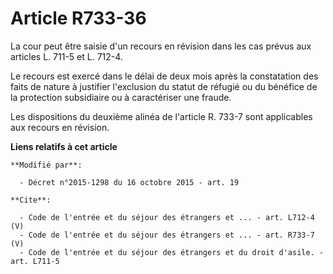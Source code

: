 # Article R733-36

La cour peut être saisie d'un recours en révision dans les cas prévus aux articles L. 711-5 et L. 712-4. 

Le recours est exercé dans le délai de deux mois après la constatation des faits de nature à justifier l'exclusion du statut
de réfugié ou du bénéfice de la protection subsidiaire ou à caractériser une fraude. 

Les dispositions du deuxième alinéa de l'article R. 733-7 sont applicables aux recours en révision.

**Liens relatifs à cet article**

	**Modifié par**:

	  - Décret n°2015-1298 du 16 octobre 2015 - art. 19

	**Cite**:

	  - Code de l'entrée et du séjour des étrangers et ... - art. L712-4 (V)
	  - Code de l'entrée et du séjour des étrangers et ... - art. R733-7 (V)
	  - Code de l'entrée et du séjour des étrangers et du droit d'asile. - art. L711-5

